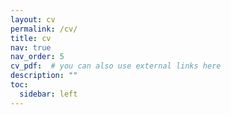 ```yaml
---
layout: cv
permalink: /cv/
title: cv
nav: true
nav_order: 5
cv_pdf:  # you can also use external links here
description: ""
toc:
  sidebar: left
---
```


